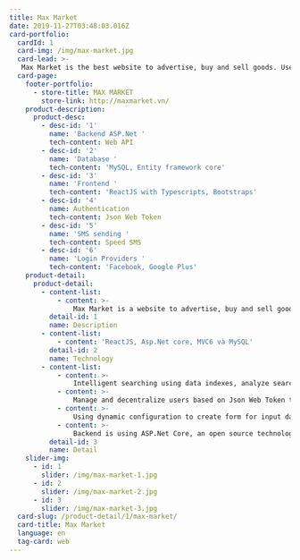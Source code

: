 ```yaml
---
title: Max Market
date: 2019-11-27T03:48:03.016Z
card-portfolio:
  cardId: 1
  card-img: /img/max-market.jpg
  card-lead: >-
   Max Market is the best website to advertise, buy and sell goods. User can post their notice, and search for products
  card-page:
    footer-portfolio:      
      - store-title: MAX MARKET
        store-link: http://maxmarket.vn/    
    product-description:
      product-desc:
        - desc-id: '1'
          name: 'Backend ASP.Net '
          tech-content: Web API
        - desc-id: '2'
          name: 'Database '
          tech-content: 'MySQL, Entity framework core'
        - desc-id: '3'
          name: 'Frontend '
          tech-content: 'ReactJS with Typescripts, Bootstraps'
        - desc-id: '4'
          name: Authentication
          tech-content: Json Web Token
        - desc-id: '5'
          name: 'SMS sending '
          tech-content: Speed SMS
        - desc-id: '6'
          name: 'Login Providers '
          tech-content: 'Facebook, Google Plus'
    product-detail:
      product-detail:
        - content-list:
            - content: >-
                Max Market is a website to advertise, buy and sell goods. User can post their notice, and search for products.
          detail-id: 1
          name: Description
        - content-list:
            - content: 'ReactJS, Asp.Net core, MVC6 và MySQL'
          detail-id: 2
          name: Technology
        - content-list:
            - content: >-
                Intelligent searching using data indexes, analyze search string to return the best results for users.
            - content: >-
                Manage and decentralize users based on Json Web Token to have flexible access.
            - content: >-
                Using dynamic configuration to create form for input data, it will help administrator to create form for users to post advertisement.
            - content: >-
                Backend is using ASP.Net Core, an open source technology with C#, can run on both Linux and Windows
          detail-id: 3
          name: Detail
    slider-img:
      - id: 1
        slider: /img/max-market-1.jpg
      - id: 2
        slider: /img/max-market-2.jpg
      - id: 3
        slider: /img/max-market-3.jpg
  card-slug: /product-detail/1/max-market/
  card-title: Max Market
  language: en
  tag-card: web
---
```

